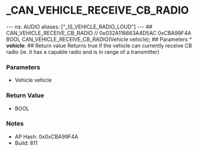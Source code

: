 # _CAN_VEHICLE_RECEIVE_CB_RADIO

--- ns: AUDIO aliases: ["_IS_VEHICLE_RADIO_LOUD"] --- ## CAN_VEHICLE_RECEIVE_CB_RADIO  // 0x032A116663A4D5AC 0xCBA99F4A BOOL CAN_VEHICLE_RECEIVE_CB_RADIO(Vehicle vehicle);  ## Parameters * **vehicle**:  ## Return value Returns true if the vehicle can currently receive CB radio (ie. it has a capable radio and is in range of a transmitter)

### Parameters
* Vehicle vehicle

### Return Value
* BOOL

### Notes
* AP Hash: 0x0xCBA99F4A
* Build: 811


